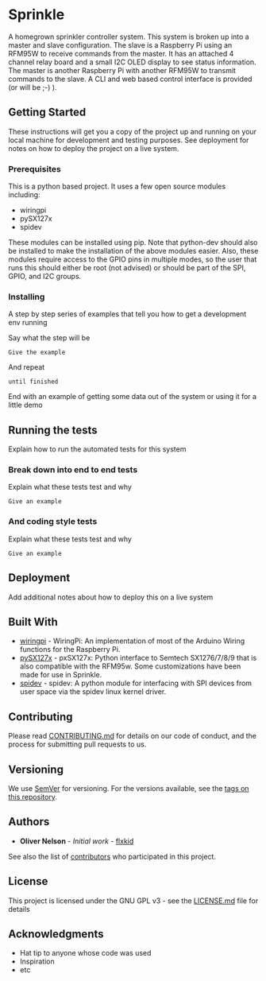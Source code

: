 # Sprinkle
A homegrown sprinkler controller system. This system is broken up into a master and slave configuration. The slave is a Raspberry Pi using an RFM95W to receive commands from the master. It has an attached 4 channel relay board and a small I2C OLED display to see status information.
The master is another Raspberry Pi with another RFM95W to transmit commands to the slave. A CLI and web based control interface is provided (or will be ;-) ).

## Getting Started

These instructions will get you a copy of the project up and running on your local machine for development and testing purposes. See deployment for notes on how to deploy the project on a live system.

### Prerequisites
This is a python based project. It uses a few open source modules including:
 * wiringpi
 * pySX127x
 * spidev

These modules can be installed using pip. Note that python-dev should also be installed to make the installation of the above modules easier. Also, these modules require access to the GPIO pins in multiple modes, so the user that runs this should either be root (not advised) or should be part of the SPI, GPIO, and I2C groups.

### Installing

A step by step series of examples that tell you how to get a development env running

Say what the step will be

```
Give the example
```

And repeat

```
until finished
```

End with an example of getting some data out of the system or using it for a little demo

## Running the tests

Explain how to run the automated tests for this system

### Break down into end to end tests

Explain what these tests test and why

```
Give an example
```

### And coding style tests

Explain what these tests test and why

```
Give an example
```

## Deployment

Add additional notes about how to deploy this on a live system

## Built With

* [wiringpi](https://github.com/WiringPi/WiringPi-Python) - WiringPi: An implementation of most of the Arduino Wiring functions for the Raspberry Pi.
* [pySX127x](https://github.com/mayeranalytics/pySX127x) - pxSX127x: Python interface to Semtech SX1276/7/8/9 that is also compatible with the RFM95w. Some customizations have been made for use in Sprinkle.
* [spidev](https://github.com/doceme/py-spidev) - spidev: A python module for interfacing with SPI devices from user space via the spidev linux kernel driver.

## Contributing

Please read [CONTRIBUTING.md](https://gist.github.com/PurpleBooth/b24679402957c63ec426) for details on our code of conduct, and the process for submitting pull requests to us.

## Versioning

We use [SemVer](http://semver.org/) for versioning. For the versions available, see the [tags on this repository](https://github.com/your/project/tags). 

## Authors

* **Oliver Nelson** - *Initial work* - [flxkid](https://github.com/flxkid)

See also the list of [contributors](https://github.com/your/project/contributors) who participated in this project.

## License

This project is licensed under the GNU GPL v3 - see the [LICENSE.md](LICENSE.md) file for details

## Acknowledgments

* Hat tip to anyone whose code was used
* Inspiration
* etc
